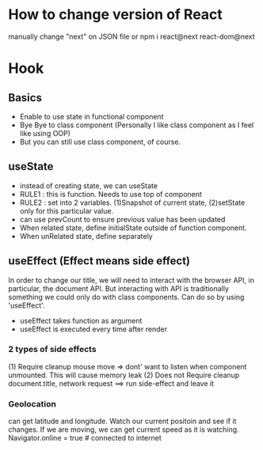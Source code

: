# How to change version of React

manually change "next" on JSON file
or
npm i react@next react-dom@next

# Hook

## Basics

- Enable to use state in functional component
- Bye Bye to class component (Personally I like class component as I feel like using OOP)
- But you can still use class component, of course.

## useState

- instead of creating state, we can useState
- RULE1 : this is function. Needs to use top of component
- RULE2 : set into 2 variables. (1)Snapshot of current state, (2)setState only for this particular value.
- can use prevCount to ensure previous value has been updated
- When related state, define initialState outside of function component.
- When unRelated state, define separately

## useEffect (Effect means side effect)

In order to change our title, we will need to interact with the browser API, in particular, the document API. But interacting with API is traditionally something we could only do with class components.
Can do so by using 'useEffect'.

- useEffect takes function as argument
- useEffect is executed every time after render

### 2 types of side effects

(1) Require cleanup
mouse move => dont' want to listen when component unmounted. This will cause memory leak
(2) Does not Require cleanup
document.title, network request ==> run side-effect and leave it

### Geolocation

can get latitude and longitude. Watch our current positoin and see if it changes. If we are moving, we can get current speed as it is watching.
Navigator.online = true # connected to internet
